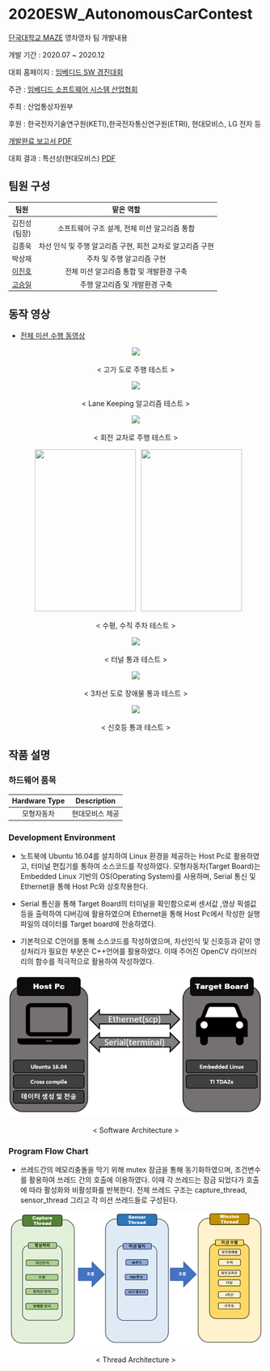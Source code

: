 # 2020ESW_AutonomousCarContest

[단국대학교 MAZE](https://maze.co.kr) 영차영차 팀 개발내용

개발 기간 : 2020.07 ~ 2020.12 

대회 홈페이지 : [임베디드 SW 경진대회](https://eswcontest.or.kr/main/main.php)

주관 : [임베디드 소프트웨어 시스템 산업협회](https://kessia.kr/main/main.php)

주최 : 산업통상자원부

후원 : 한국전자기술연구원(KETI),한국전자통신연구원(ETRI), 현대모비스, LG 전자 등

[개발완료 보고서 PDF](./PDF/2020ESWContest_자율주행모형자동차_2051_영차영차_개발완료보고서.pdf)

대회 결과 : 특선상(현대모비스) [PDF](./PDF/2020_임베디드소프트웨어공모전_특선상.pdf)

## 팀원 구성

|팀원|맡은 역할|
|:---------:|:---:|
|김진성<br>(팀장)| 소프트웨어 구조 설계, 전체 미션 알고리즘 통합 |
|김종욱| 차선 인식 및 주행 알고리즘 구현, 회전 교차로 알고리즘 구현  |
|박상재| 주차 및 주행 알고리즘 구현 |
|[이진호](https://github.com/StylishPanther)|전체 미션 알고리즘 통합 및 개발환경 구축 | 
|[고승일](https://github.com/gseung)|주행 알고리즘 및 개발환경 구축|   

## 동작 영상  

- [전체 미션 수행 동영상](https://www.youtube.com/watch?v=f_BQ3XMBDCw)

<p align="center"><img src="./images/highlevel_road.gif"></p> 
<p align="center"> < 고가 도로 주행 테스트 ></p>  

<p align="center"><img src="./images/basic_driving.gif" ></p>  
<p align="center"> < Lane Keeping 알고리즘 테스트 ></p>  

<p align="center"><img src="./images/circular.gif" ></p>  
<p align="center"> < 회전 교차로 주행 테스트 ></p>

<p align="center"><img src="./images/horizontal.gif" width="200px" height="320px" hspace = "10px"><img src="images/vertical.gif" width="200px" height="320px"></p>  
<p align="center"> < 수평, 수직 주차 테스트 ></p>
 

<p align="center"><img src="./images/tunnel.gif"></p> 
<p align="center"> < 터널 통과 테스트 ></p>  

<p align="center"><img src="./images/multiplelines.gif"></p> 
<p align="center"> < 3차선 도로 장애물 통과 테스트 ></p>  

<p align="center"><img src="./images/trafficlight.gif"></p> 
<p align="center"> < 신호등 통과 테스트 ></p> 


## 작품 설명  

### 하드웨어 품목  

|Hardware Type|Description|  
|:---:|:---:|
|모형자동차|현대모비스 제공||  

### Development Environment


- 노트북에 Ubuntu 16.04를 설치하여 Linux 환경을 제공하는 Host Pc로 활용하였고, 터미널 편집기를 통하여 소스코드를 작성하였다. 모형자동차(Target Board)는 Embedded Linux 기반의 OS(Operating System)를 사용하며, Serial 통신 및 Ethernet을 통해 Host Pc와 상호작용한다.

- Serial 통신을 통해 Target Board의 터미널을 확인함으로써 센서값 ,영상 픽셀값 등을 출력하여 디버깅에 활용하였으며 Ethernet을 통해 Host Pc에서 작성한 실행파일의 데이터를 Target board에 전송하였다. 

- 기본적으로 C언어를 통해 소스코드를 작성하였으며, 차선인식 및 신호등과 같이 영상처리가 필요한 부분은 C++언어를 활용하였다. 이때 주어진 OpenCV 라이브러리의 함수를 적극적으로 활용하여 작성하였다.

<p align="center"><img src="images/development_environment.png"></p> 
<p align="center"> < Software Architecture ></p>


### Program Flow Chart

- 쓰레드간의 메모리충돌을 막기 위해 mutex 잠금을 통해 동기화하였으며, 조건변수를 활용하여 쓰레드 간의 호출에 이용하였다. 이때 각 쓰레드는 잠금 되었다가 호출에 따라 활성화와 비활성화를 반복한다. 전체 쓰레드 구조는 capture_thread, sensor_thread 그리고 각 미션 쓰레드들로 구성된다. 

<p align="center"><img src="images/thread_architecture.png"></p> 
<p align="center"> < Thread Architecture ></p>  
